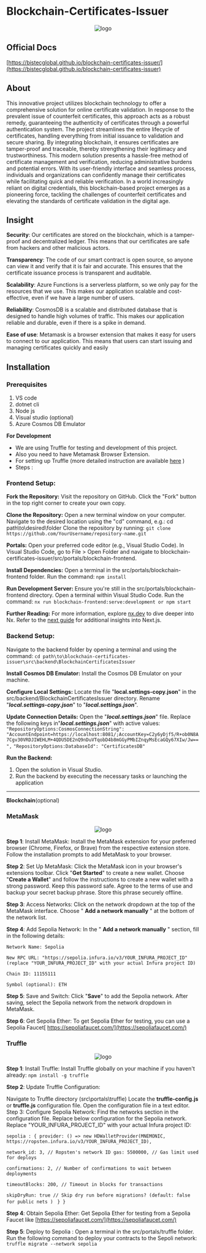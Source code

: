 # Blockchain-Certificates-Issuer

<p align="center">
  <img src="https://i.ibb.co/HpF9nBy/bg.png" alt="logo">
</p>

## Official Docs
[https://bistecglobal.github.io/blockchain-certificates-issuer/](https://bistecglobal.github.io/blockchain-certificates-issuer)

## About
This innovative project utilizes blockchain technology to offer a comprehensive solution for online certificate validation. In response to the prevalent issue of counterfeit certificates, this approach acts as a robust remedy, guaranteeing the authenticity of certificates through a powerful authentication system.
The project streamlines the entire lifecycle of certificates, handling everything from initial issuance to validation and secure sharing. By integrating blockchain, it ensures certificates are tamper-proof and traceable, thereby strengthening their legitimacy and trustworthiness.
This modern solution presents a hassle-free method of certificate management and verification, reducing administrative burdens and potential errors. With its user-friendly interface and seamless process, individuals and organizations can confidently manage their certificates while facilitating quick and reliable verification.
In a world increasingly reliant on digital credentials, this blockchain-based project emerges as a pioneering force, tackling the challenges of counterfeit certificates and elevating the standards of certificate validation in the digital age.


## Insight

**Security**: Our certificates are stored on the blockchain, which is a tamper-proof and decentralized ledger. This means that our certificates are safe from hackers and other malicious actors.

**Transparency**: The code of our smart contract is open source, so anyone can view it and verify that it is fair and accurate. This ensures that the certificate issuance process is transparent and auditable.

**Scalability**: Azure Functions is a serverless platform, so we only pay for the resources that we use. This makes our application scalable and cost-effective, even if we have a large number of users.

**Reliability**: CosmosDB is a scalable and distributed database that is designed to handle high volumes of traffic. This makes our application reliable and durable, even if there is a spike in demand.

**Ease of use**: Metamask is a browser extension that makes it easy for users to connect to our application. This means that users can start issuing and managing certificates quickly and easily

## Installation
### Prerequisites
1. VS code
2. dotnet cli
3. Node js
4. Visual studio (optional)
5. Azure Cosmos DB Emulator

**For Development**

* We are using Truffle for testing and development of this project.
* Also you need to have Metamask Browser Extension.
* For setting up Truffle (more detailed instruction are available [here](https://github.com/truffle-box/react-box) )
* Steps :

### Frontend Setup:

**Fork the Repository:**
Visit the repository on GitHub.
Click the "Fork" button in the top right corner to create your own copy.

**Clone the Repository:**
Open a new terminal window on your computer.
Navigate to the desired location using the "cd" command, e.g.: cd path\to\desired\folder
Clone the repository by running: `git clone https://github.com/YourUsername/repository-name.git`

**Portals:**
Open your preferred code editor (e.g., Visual Studio Code).
In Visual Studio Code, go to File > Open Folder and navigate to blockchain-certificates-issuer/src/portals/blockchain-frontend.

**Install Dependencies:**
Open a terminal in the src/portals/blockchain-frontend folder.
Run the command: `npm install`

**Run Development Server:**
Ensure you're still in the src/portals/blockchain-frontend directory.
Open a terminal within Visual Studio Code.
Run the command: `nx run blockchain-frontend:serve:development or npm start`

**Further Reading:**
For more information, explore [nx.dev](https://nx.dev/) to dive deeper into Nx.
Refer to the [next guide](https://nextjs.org/docs/getting-started) for additional insights into Next.js.

### Backend Setup:
Navigate to the backend folder by opening a terminal and using the command: `cd path\to\blockchain-certificates-issuer\src\backend\BlockchainCertificatesIssuer`

**Install Cosmos DB Emulator:**
Install the Cosmos DB Emulator on your machine.

**Configure Local Settings:**
Locate the file "**local.settings-copy.json**" in the src/backend/BlockchainCertificatesIssuer directory.
Rename "**_local.settings-copy.json_**" to "**_local.settings.json_**".

**Update Connection Details:**
Open the "**_local.settings.json_**" file.
Replace the following keys in"**_local.settings.json_**" with active values:
`"RepositoryOptions:CosmosConnectionString": "AccountEndpoint=https://localhost:8081/;AccountKey=C2y6yDjf5/R+ob0N8A7Cgv30VRDJIWEHLM+4QDU5DE2nQ9nDuVTqobD4b8mGGyPMbIZnqyMsEcaGQy67XIw/Jw==",`
`"RepositoryOptions:DatabaseId": "CertificatesDB"`

**Run the Backend:**
1. Open the solution in Visual Studio.
2. Run the backend by executing the necessary tasks or launching the application

***
**Blockchain**(optional)
### MetaMask

<p align="center">
  <img src="https://i.ibb.co/sKBVvs6/meta.jpg" alt="logo">
</p>

**Step 1**: Install MetaMask:
Install the MetaMask extension for your preferred browser (Chrome, Firefox, or Brave) from the respective extension store.
Follow the installation prompts to add MetaMask to your browser.

**Step 2**: Set Up MetaMask:
Click the MetaMask icon in your browser's extensions toolbar.
Click "**Get Started**" to create a new wallet.
Choose "**Create a Wallet**" and follow the instructions to create a new wallet with a strong password. Keep this password safe.
Agree to the terms of use and backup your secret backup phrase. Store this phrase securely offline.

**Step 3**: Access Networks:
Click on the network dropdown at the top of the MetaMask interface.
Choose " **Add a network manually** " at the bottom of the network list.

**Step 4**: Add Sepolia Network:
In the " **Add a network manually** " section, fill in the following details:

`Network Name: Sepolia`

`New RPC URL: "https://sepolia.infura.io/v3/YOUR_INFURA_PROJECT_ID" (replace "YOUR_INFURA_PROJECT_ID" with your actual Infura project ID)`

`Chain ID: 11155111`

`Symbol (optional): ETH`

**Step 5**: Save and Switch:
Click "**Save**" to add the Sepolia network.
After saving, select the Sepolia network from the network dropdown in MetaMask.

**Step 6**: Get Sepolia Ether:
To get Sepolia Ether for testing, you can use a Sepolia Faucet[ https://sepoliafaucet.com/](https://sepoliafaucet.com/)

### Truffle

<p align="center">
  <img src="https://i.ibb.co/16JQnV5/trfull.jpg" alt="logo">
</p>


**Step 1**: Install Truffle:
Install Truffle globally on your machine if you haven't already:
`npm install -g truffle `

**Step 2**: Update Truffle Configuration:

Navigate to Truffle directory (src\portals\truffle)
Locate the **truffle-config.js** or **truffle.js** configuration file.
Open the configuration file in a text editor.
Step 3: Configure Sepolia Network:
Find the networks section in the configuration file.
Replace below configuration for the Sepolia  network. 
Replace "YOUR_INFURA_PROJECT_ID" with your actual Infura project ID:

`sepolia : { provider: () => new HDWalletProvider(MNEMONIC, https://ropsten.infura.io/v3/YOUR_INFURA_PROJECT_ID), `

`network_id: 3, // Ropsten's network ID gas: 5500000, // Gas limit used for deploys `

`confirmations: 2, // Number of confirmations to wait between deployments `

`timeoutBlocks: 200, // Timeout in blocks for transactions `

`skipDryRun: true // Skip dry run before migrations? (default: false for public nets ) `
`} } `

**Step 4**: Obtain Sepolia  Ether:
Get Sepolia  Ether for testing from a Sepolia Faucet like [https://sepoliafaucet.com/](https://sepoliafaucet.com/)

**Step 5**: Deploy to Sepolia :
Open a terminal in the src/portals/truffle folder.
Run the following command to deploy your contracts to the Sepoli  network:
`truffle migrate --network sepolia`
